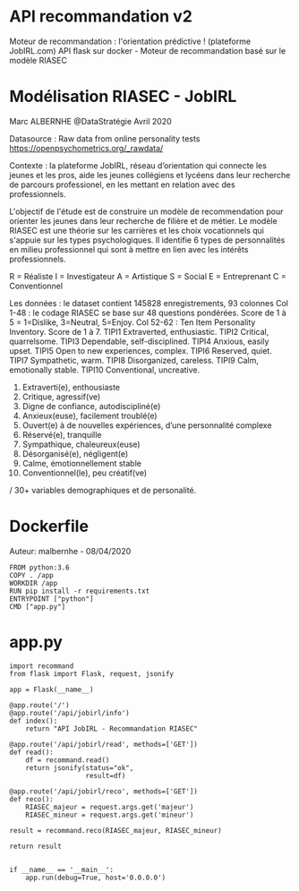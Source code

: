 # API recommandation v2

Moteur de recommandation : l'orientation prédictive ! (plateforme JobIRL.com)
API flask sur docker - Moteur de recommandation basé sur le modèle RIASEC

# Modélisation RIASEC - JobIRL
Marc ALBERNHE @DataStratégie
Avril 2020

Datasource : Raw data from online personality tests https://openpsychometrics.org/_rawdata/

Contexte : la plateforme JobIRL, réseau d’orientation qui connecte les jeunes et les pros, aide les jeunes collégiens et lycéens dans leur recherche de parcours professionel, en les mettant en relation avec des professionnels. 

L'objectif de l'étude est de construire un modèle de recommendation pour orienter les jeunes dans leur recherche de filière et de métier.
Le modèle RIASEC est une théorie sur les carrières et les choix vocationnels qui s'appuie sur les types psychologiques. Il identifie 6 types de personnalités en milieu professionnel qui sont à mettre en lien avec les intérêts professionnels.

R = Réaliste
I = Investigateur
A = Artistique
S = Social
E = Entreprenant
C = Conventionnel

Les données : le dataset contient 145828 enregistrements, 93 colonnes 
Col 1-48 : le codage RIASEC se base sur 48 questions pondérées. Score de 1 à 5 = 1=Dislike, 3=Neutral, 5=Enjoy.
Col 52-62 : Ten Item Personality Inventory. Score de 1 à 7.
    TIPI1	Extraverted, enthusiastic.
    TIPI2	Critical, quarrelsome.
    TIPI3	Dependable, self-disciplined.
    TIPI4	Anxious, easily upset.
    TIPI5	Open to new experiences, complex.
    TIPI6	Reserved, quiet.
    TIPI7	Sympathetic, warm.
    TIPI8	Disorganized, careless.
    TIPI9	Calm, emotionally stable.
    TIPI10	Conventional, uncreative.

1. Extraverti(e), enthousiaste
2. Critique, agressif(ve)
3. Digne de confiance, autodiscipliné(e)
4. Anxieux(euse), facilement troublé(e)
5. Ouvert(e) à de nouvelles expériences, d’une personnalité complexe 
6. Réservé(e), tranquille
7. Sympathique, chaleureux(euse)
8. Désorganisé(e), négligent(e)
9. Calme, émotionnellement stable
10. Conventionnel(le), peu créatif(ve)

/ 30+ variables demographiques et de personalité.

# Dockerfile

Auteur: malbernhe - 08/04/2020

    FROM python:3.6
    COPY . /app
    WORKDIR /app
    RUN pip install -r requirements.txt
    ENTRYPOINT ["python"]
    CMD ["app.py"]

# app.py

    import recommand
    from flask import Flask, request, jsonify
    
    app = Flask(__name__)
    
    @app.route('/')
    @app.route('/api/jobirl/info')
    def index():
        return "API JobIRL - Recommandation RIASEC"
    
    @app.route('/api/jobirl/read', methods=['GET'])
    def read():
        df = recommand.read()
        return jsonify(status="ok",
                       result=df)

    @app.route('/api/jobirl/reco', methods=['GET'])
    def reco():
        RIASEC_majeur = request.args.get('majeur')
        RIASEC_mineur = request.args.get('mineur')

    result = recommand.reco(RIASEC_majeur, RIASEC_mineur)

    return result
    
    
    if __name__ == '__main__':
        app.run(debug=True, host='0.0.0.0')
